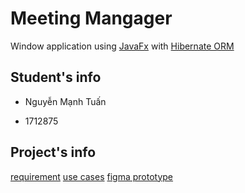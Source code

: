 
# Meeting Mangager

Window application using [JavaFx](https://openjfx.io/) with [Hibernate ORM](https://hibernate.org/)

  

## Student's info

* Nguyễn Mạnh Tuấn

* 1712875

  

## Project's info
[requirement](https://github.com/Az3r/MeetingManager/blob/master/document/requirement.pdf)
[use cases](https://github.com/Az3r/MeetingManager/blob/master/document/use-case.png)
[figma prototype](https://www.figma.com/file/uHQH9yLd98ozFIYeMp0gET/Javafx?node-id=0%3A1)